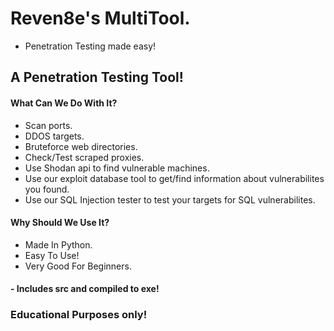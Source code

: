 # Reven8e's MultiTool.
- Penetration Testing made easy!

## A Penetration Testing Tool!

#### What Can We Do With It?
- Scan ports.
- DDOS targets.
- Bruteforce web directories.
- Check/Test scraped proxies.
- Use Shodan api to find vulnerable machines.
- Use our exploit database tool to get/find information about vulnerabilites you found.
- Use our SQL Injection tester to test your targets for SQL vulnerabilites.

#### Why Should We Use It?
- Made In Python.
- Easy To Use!
- Very Good For Beginners.
#### - Includes src and compiled to exe!

### Educational Purposes only!

